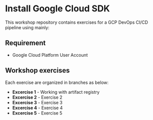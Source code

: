 
# Install Google Cloud SDK

This workshop repository contains exercises for a GCP DevOps CI/CD pipeline using mainly:


## Requirement

*   Google Cloud Platform User Account

## Workshop exercises

Each exercise are organized in branches as below:

*   **Excercise 1**  - Working with artifact registry
*   **Excercise 2** - Exercise 2
*   **Excercise 3** - Exercise 3
*   **Excercise 4** - Exercise 4
*   **Excercise 5** - Exercise 5
